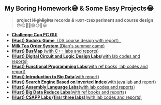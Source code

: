 ## **My Boring Homework😅 & Some Easy Projects😂**

> **project ~~Highlights~~ records** ***&*** **`HUST-CS`experiment and course design** 😳😡🤢🤮😅😓👏😀

* [**Challenge Cup PC GUI**](https://github.com/SleepyLGod/hust-projects/tree/main/focus_climer)
* [**(Hust) Sudoku Game**（DS course design with report）](https://github.com/SleepyLGod/hust-projects/tree/main/sudoku_game_2021)
* [**Milk Tea Order System** (Dian's summer camp)](https://github.com/SleepyLGod/hust-projects/tree/main/tea)
* [**(Hust) BusMap** (with C++ labs and reports)](https://github.com/SleepyLGod/hust-projects/tree/main/cpp_lab_2021)
* [**(Hust) Digital Circuit and Logic Design Labs**(with lab codes and reports)](https://github.com/SleepyLGod/hust-projects/tree/main/digital_circuit_%26_logic_design_lab_2021)
* [**(Hust) Functional Programming Labs**(with ref books, lab codes and report)](https://github.com/SleepyLGod/hust-projects/tree/main/functional_programming_lab_2021)
* [**(Hust) Introduction to Big Data**(with report)](https://github.com/SleepyLGod/hust-projects/tree/main/introduction_to_big_data_2021)
* [**(Hust) Search Engine Based on Inverted Index**(with java lab and report)](https://github.com/SleepyLGod/hust-projects/tree/main/java_lab_2022)
* [**(Hust) Assembly Language Labs**(with lab codes and reports)](https://github.com/SleepyLGod/hust-projects/tree/main/assembly_language_lab_2022)
* [**(Hust) Big Data Reduce Labs**(with ref books and reports)](https://github.com/SleepyLGod/hust-projects/tree/main/big_data_reduce_lab_2021)
* [**(Hust) CSAPP Labs (firsr three labs)**(with lab codes and reports)]()
